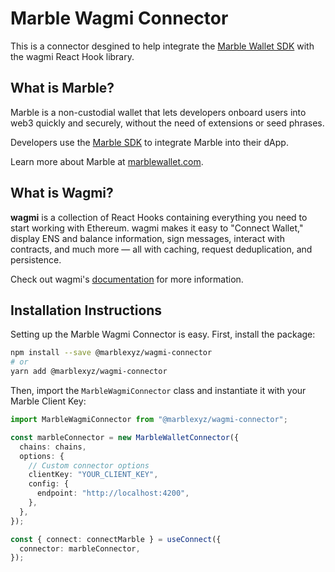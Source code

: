 # Marble Wagmi Connector

This is a connector desgined to help integrate the [Marble Wallet SDK](https://www.npmjs.com/package/marble-sdk) with the wagmi React Hook library.

## What is Marble?

Marble is a non-custodial wallet that lets developers onboard users into web3 quickly and securely, without the need of extensions or seed phrases.

Developers use the [Marble SDK](https://www.npmjs.com/package/marble-sdk) to integrate Marble into their dApp.

Learn more about Marble at [marblewallet.com](https://marblewallet.com/).

## What is Wagmi?

**wagmi** is a collection of React Hooks containing everything you need to start working with Ethereum. wagmi makes it easy to "Connect Wallet," display ENS and balance information, sign messages, interact with contracts, and much more — all with caching, request deduplication, and persistence.

Check out wagmi's [documentation](https://wagmi.sh//) for more information.

## Installation Instructions

Setting up the Marble Wagmi Connector is easy. First, install the package:

```bash
npm install --save @marblexyz/wagmi-connector
# or
yarn add @marblexyz/wagmi-connector
```

Then, import the `MarbleWagmiConnector` class and instantiate it with your Marble Client Key:

```typescript
import MarbleWagmiConnector from "@marblexyz/wagmi-connector";

const marbleConnector = new MarbleWalletConnector({
  chains: chains,
  options: {
    // Custom connector options
    clientKey: "YOUR_CLIENT_KEY",
    config: {
      endpoint: "http://localhost:4200",
    },
  },
});

const { connect: connectMarble } = useConnect({
  connector: marbleConnector,
});
```
